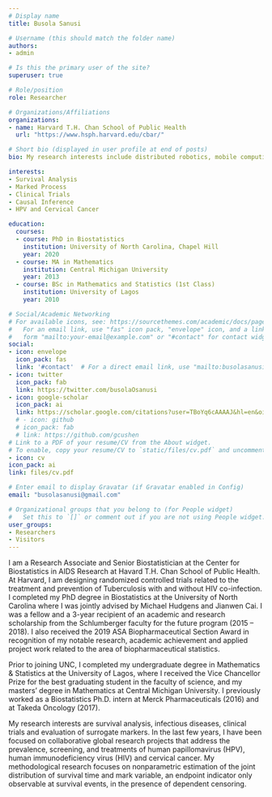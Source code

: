 ```yaml
---
# Display name
title: Busola Sanusi

# Username (this should match the folder name)
authors:
- admin

# Is this the primary user of the site?
superuser: true

# Role/position
role: Researcher

# Organizations/Affiliations
organizations:
- name: Harvard T.H. Chan School of Public Health
  url: "https://www.hsph.harvard.edu/cbar/"

# Short bio (displayed in user profile at end of posts)
bio: My research interests include distributed robotics, mobile computing and programmable matter.

interests:
- Survival Analysis
- Marked Process
- Clinical Trials
- Causal Inference
- HPV and Cervical Cancer

education:
  courses:
  - course: PhD in Biostatistics
    institution: University of North Carolina, Chapel Hill
    year: 2020
  - course: MA in Mathematics
    institution: Central Michigan University
    year: 2013
  - course: BSc in Mathematics and Statistics (1st Class)
    institution: University of Lagos
    year: 2010

# Social/Academic Networking
# For available icons, see: https://sourcethemes.com/academic/docs/page-builder/#icons
#   For an email link, use "fas" icon pack, "envelope" icon, and a link in the
#   form "mailto:your-email@example.com" or "#contact" for contact widget.
social:
- icon: envelope
  icon_pack: fas
  link: '#contact'  # For a direct email link, use "mailto:busolasanusi@gmail.com".
- icon: twitter
  icon_pack: fab
  link: https://twitter.com/busolaOsanusi
- icon: google-scholar
  icon_pack: ai
  link: https://scholar.google.com/citations?user=TBoYq6cAAAAJ&hl=en&oi=ao
  # - icon: github
  # icon_pack: fab
  # link: https://github.com/gcushen
# Link to a PDF of your resume/CV from the About widget.
# To enable, copy your resume/CV to `static/files/cv.pdf` and uncomment the lines below.
- icon: cv
icon_pack: ai
link: files/cv.pdf

# Enter email to display Gravatar (if Gravatar enabled in Config)
email: "busolasanusi@gmail.com"

# Organizational groups that you belong to (for People widget)
#   Set this to `[]` or comment out if you are not using People widget.
user_groups:
- Researchers
- Visitors
---
```


I am a Research Associate and Senior Biostatistician at the Center for Biostatistics in AIDS Research at Havard T.H. Chan School of Public Health. At Harvard, I am designing randomized controlled trials related to the treatment and prevention of Tuberculosis with and without HIV co-infection. I completed my PhD degree in Biostatistics at the University of North Carolina where I was jointly advised by Michael Hudgens and Jianwen Cai. I was a fellow and a 3-year recipient of an academic and research scholarship from the Schlumberger faculty for the future program (2015 – 2018). I also received the 2019 ASA Biopharmaceutical Section Award in recognition of my notable research, academic achievement and applied project work related to the area of biopharmaceutical statistics.

Prior to joining UNC, I completed my undergraduate degree in Mathematics & Statistics at the University of Lagos, where I received the Vice Chancellor Prize for the best graduating student in the faculty of science, and my masters’ degree in Mathematics at Central Michigan University. I previously worked as a Biostatistics Ph.D. intern at Merck Pharmaceuticals (2016) and at Takeda Oncology (2017). 

My research interests are survival analysis, infectious diseases, clinical trials and evaluation of surrogate markers. In the last few years, I have been focused on collaborative global research projects that address the prevalence, screening, and treatments of human papillomavirus (HPV), human immunodeficiency virus (HIV) and cervical cancer. My methodological research focuses on nonparametric estimation of the joint distribution of survival time and mark variable, an endpoint indicator only observable at survival events, in the presence of dependent censoring.
